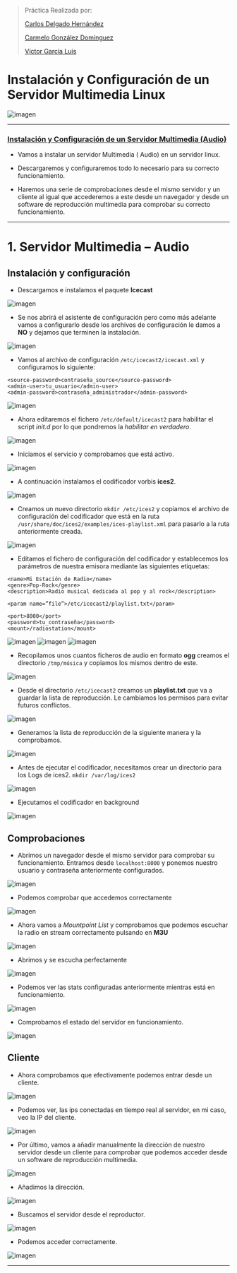 
>Práctica Realizada por:
>
>[Carlos Delgado Hernández](https://github.com/carlsjdh)
>
>[Carmelo González Domínguez](https://github.com/SilverGG)
>
>[Víctor García Luis](https://github.com/victorvgl)

# Instalación y Configuración de un Servidor Multimedia Linux

![imagen](./img/portada.gif)

---

### [Instalación y Configuración de un Servidor Multimedia (Audio)](#1)

+ Vamos a instalar un servidor Multimedia ( Audio)  en un servidor linux.

+ Descargaremos y configuraremos todo lo necesario para su correcto funcionamiento.

+ Haremos una serie de comprobaciones desde el mismo servidor y un cliente al igual que accederemos a este desde un navegador y desde un software de reproducción multimedia para comprobar su correcto funcionamiento.

---
#  <a name="1"></a> 1. Servidor Multimedia – Audio

## Instalación y configuración

+ Descargamos e instalamos el paquete **Icecast**

![imagen](./img/Screenshot_1.png)

+ Se nos abrirá el asistente de configuración pero como más adelante vamos a configurarlo desde los archivos de configuración le damos a **NO** y dejamos que terminen la instalación.

![imagen](./img/Screenshot_2.png)

+ Vamos al archivo de configuración `/etc/icecast2/icecast.xml` y configuramos lo siguiente:

```
<source-password>contraseña_source</source-password>
<admin-user>tu_usuario</admin-user>
<admin-password>contraseña_administrador</admin-password>
```

![imagen](./img/Screenshot_3.png)

+ Ahora editaremos el fichero `/etc/default/icecast2` para habilitar el script *init.d* por lo que pondremos la *habilitar en verdadero*.

![imagen](./img/Screenshot_4.png)

+ Iniciamos el servicio y comprobamos que está activo.

![imagen](./img/Screenshot_5.png)

+ A continuación instalamos el codificador vorbis **ices2**.

![imagen](./img/Screenshot_6.png)

+ Creamos un nuevo directorio `mkdir /etc/ices2` y copiamos el archivo de configuración del codificador que está en la ruta ` /usr/share/doc/ices2/examples/ices-playlist.xml` para pasarlo a la ruta anteriormente creada.

![imagen](./img/Screenshot_7.png)

+ Editamos el fichero de configuración del codificador y establecemos los parámetros de nuestra emisora mediante las siguientes etiquetas:

```
<name>Mi Estación de Radio</name>
<genre>Pop-Rock</genre>
<description>Radio musical dedicada al pop y al rock</description>

<param name=”file”>/etc/icecast2/playlist.txt</param>

<port>8000</port>
<password>tu_contraseña</password>
<mount>/radiostation</mount>

```
![imagen](./img/Screenshot_8.png)
![imagen](./img/Screenshot_9.png)
![imagen](./img/Screenshot_23.png)

+ Recopilamos unos cuantos ficheros de audio en formato **ogg** creamos el directorio `/tmp/música` y copiamos los mismos dentro de este.

![imagen](./img/Screenshot_11.png)

+ Desde el directorio `/etc/icecast2` creamos un **playlist.txt** que va a guardar la lista de reproducción. Le cambiamos los permisos para evitar futuros conflictos.

![imagen](./img/Screenshot_12.png)

+ Generamos la lista de reproducción de la siguiente manera y la comprobamos.

![imagen](./img/Screenshot_13.png)

+ Antes de ejecutar el codificador, necesitamos crear un directorio para los Logs de ices2. `mkdir /var/log/ices2`


![imagen](./img/Screenshot_14.png)

+ Ejecutamos el codificador en background

![imagen](./img/Screenshot_18.png)

## Comprobaciones

+ Abrimos un navegador desde el mismo servidor para comprobar su funcionamiento. Entramos desde `localhost:8000` y ponemos nuestro usuario y contraseña anteriormente configurados.

![imagen](./img/Screenshot_15.png)

+ Podemos comprobar que accedemos correctamente


![imagen](./img/Screenshot_16.png)

+ Ahora vamos a *Mountpoint List* y comprobamos que podemos escuchar la radio en stream correctamente pulsando en **M3U**

![imagen](./img/Screenshot_25.png)

+ Abrimos y se escucha perfectamente


![imagen](./img/Screenshot_26.png)

+ Podemos ver las stats configuradas anteriormente mientras está en funcionamiento.


![imagen](./img/Screenshot_27.png)

+ Comprobamos el estado del servidor en funcionamiento.


![imagen](./img/Screenshot_28.png)

## Cliente

+ Ahora comprobamos que efectivamente podemos entrar desde un cliente.


![imagen](./img/Screenshot_29.png)

+ Podemos ver, las ips conectadas en tiempo real al servidor, en mi caso, veo la IP del cliente.


![imagen](./img/Screenshot_30.png)

+ Por último, vamos a añadir manualmente la dirección de nuestro servidor desde un cliente para comprobar que podemos acceder desde un software de reproducción multimedia.


![imagen](./img/Screenshot_31.png)

+ Añadimos la dirección.

![imagen](./img/Screenshot_32.png)

+ Buscamos el servidor desde el reproductor.

![imagen](./img/Screenshot_33.png)

+ Podemos acceder correctamente.

![imagen](./img/Screenshot_34.png)

---
